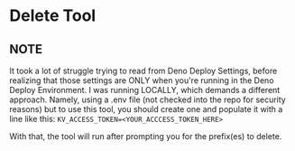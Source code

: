 # Delete Tool

## NOTE

It took a lot of struggle trying to read from Deno Deploy Settings, before
realizing that those settings are ONLY when you're running in the Deno Deploy
Environment. I was running LOCALLY, which demands a different approach. Namely,
using a .env file (not checked into the repo for security reasons) but to use
this tool, you should create one and populate it with a line like this:
`KV_ACCESS_TOKEN=<YOUR_ACCCESS_TOKEN_HERE>`

With that, the tool will run after prompting you for the prefix(es) to delete.
